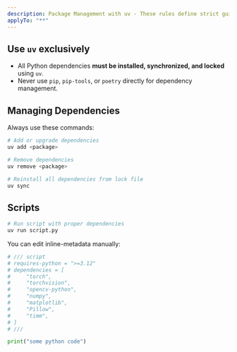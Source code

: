 ```yaml
---
description: Package Management with uv - These rules define strict guidelines for managing Python dependencies in this project using the `uv` dependency manager.
applyTo: "**"
---
```


## Use `uv` exclusively

- All Python dependencies **must be installed, synchronized, and locked** using `uv`.
- Never use `pip`, `pip-tools`, or `poetry` directly for dependency management.

## Managing Dependencies

Always use these commands:

```bash
# Add or upgrade dependencies
uv add <package>

# Remove dependencies
uv remove <package>

# Reinstall all dependencies from lock file
uv sync
```

## Scripts

```bash
# Run script with proper dependencies
uv run script.py
```

You can edit inline-metadata manually:

```python
# /// script
# requires-python = ">=3.12"
# dependencies = [
#     "torch",
#     "torchvision",
#     "opencv-python",
#     "numpy",
#     "matplotlib",
#     "Pillow",
#     "timm",
# ]
# ///

print("some python code")
```
